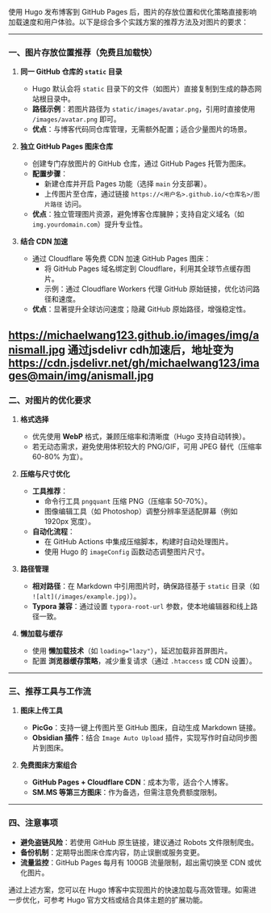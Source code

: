 使用 Hugo 发布博客到 GitHub Pages 后，图片的存放位置和优化策略直接影响加载速度和用户体验。以下是综合多个实践方案的推荐方法及对图片的要求：

---

### 一、图片存放位置推荐（免费且加载快）
1. **同一 GitHub 仓库的 `static` 目录**  
   - Hugo 默认会将 `static` 目录下的文件（如图片）直接复制到生成的静态网站根目录中。  
   - **路径示例**：若图片路径为 `static/images/avatar.png`，引用时直接使用 `/images/avatar.png` 即可。  
   - **优点**：与博客代码同仓库管理，无需额外配置；适合少量图片的场景。

2. **独立 GitHub Pages 图床仓库**  
   - 创建专门存放图片的 GitHub 仓库，通过 GitHub Pages 托管为图床。  
   - **配置步骤**：  
     - 新建仓库并开启 Pages 功能（选择 `main` 分支部署）。  
     - 上传图片至仓库，通过链接 `https://<用户名>.github.io/<仓库名>/图片路径` 访问。  
   - **优点**：独立管理图片资源，避免博客仓库臃肿；支持自定义域名（如 `img.yourdomain.com`）提升专业性。

3. **结合 CDN 加速**  
   - 通过 Cloudflare 等免费 CDN 加速 GitHub Pages 图床：  
     - 将 GitHub Pages 域名绑定到 Cloudflare，利用其全球节点缓存图片。  
     - 示例：通过 Cloudflare Workers 代理 GitHub 原始链接，优化访问路径和速度。  
   - **优点**：显著提升全球访问速度；隐藏 GitHub 原始路径，增强稳定性。

https://michaelwang123.github.io/images/img/anismall.jpg
通过jsdelivr cdh加速后，地址变为
https://cdn.jsdelivr.net/gh/michaelwang123/images@main/img/anismall.jpg
---

### 二、对图片的优化要求
1. **格式选择**  
   - 优先使用 **WebP** 格式，兼顾压缩率和清晰度（Hugo 支持自动转换）。  
   - 若无动态需求，避免使用体积较大的 PNG/GIF，可用 JPEG 替代（压缩率 60-80% 为宜）。

2. **压缩与尺寸优化**  
   - **工具推荐**：  
     - 命令行工具 `pngquant` 压缩 PNG（压缩率 50-70%）。  
     - 图像编辑工具（如 Photoshop）调整分辨率至适配屏幕（例如 1920px 宽度）。  
   - **自动化流程**：  
     - 在 GitHub Actions 中集成压缩脚本，构建时自动处理图片。  
     - 使用 Hugo 的 `imageConfig` 函数动态调整图片尺寸。

3. **路径管理**  
   - **相对路径**：在 Markdown 中引用图片时，确保路径基于 `static` 目录（如 `![alt](/images/example.jpg)`）。  
   - **Typora 兼容**：通过设置 `typora-root-url` 参数，使本地编辑器和线上路径一致。

4. **懒加载与缓存**  
   - 使用 **懒加载技术**（如 `loading="lazy"`），延迟加载非首屏图片。  
   - 配置 **浏览器缓存策略**，减少重复请求（通过 `.htaccess` 或 CDN 设置）。

---

### 三、推荐工具与工作流
1. **图床上传工具**  
   - **PicGo**：支持一键上传图片至 GitHub 图床，自动生成 Markdown 链接。  
   - **Obsidian 插件**：结合 `Image Auto Upload` 插件，实现写作时自动同步图片到图床。

2. **免费图床方案组合**  
   - **GitHub Pages + Cloudflare CDN**：成本为零，适合个人博客。  
   - **SM.MS 等第三方图床**：作为备选，但需注意免费额度限制。

---

### 四、注意事项
- **避免盗链风险**：若使用 GitHub 原生链接，建议通过 Robots 文件限制爬虫。  
- **备份机制**：定期导出图床仓库内容，防止误删或服务变更。  
- **流量监控**：GitHub Pages 每月有 100GB 流量限制，超出需切换至 CDN 或优化图片。

通过上述方案，您可以在 Hugo 博客中实现图片的快速加载与高效管理。如需进一步优化，可参考 Hugo 官方文档或结合具体主题的扩展功能。